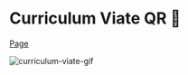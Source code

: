 # Curriculum Viate QR 🚀

[Page](https://joseduin.github.io/curriculum-vitae)

![curriculum-viate-gif](https://github.com/user-attachments/assets/f5dd36d1-cdc6-42b7-a8d2-7c1e2735f302)
